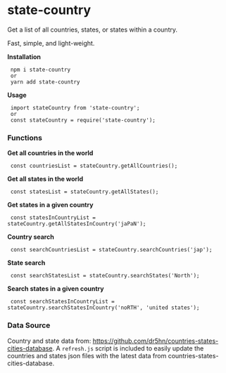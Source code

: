 # state-country

Get a list of all countries, states, or states within a country.

Fast, simple, and light-weight.

**Installation**

     npm i state-country
     or
     yarn add state-country

**Usage**

     import stateCountry from 'state-country';
     or
     const stateCountry = require('state-country');

### Functions

**Get all countries in the world**

     const countriesList = stateCountry.getAllCountries();

**Get all states in the world**

     const statesList = stateCountry.getAllStates();

**Get states in a given country**

     const statesInCountryList = stateCountry.getAllStatesInCountry('jaPaN');

**Country search**

     const searchCountriesList = stateCountry.searchCountries('jap');

**State search**

     const searchStatesList = stateCountry.searchStates('North');

**Search states in a given country**

     const searchStatesInCountryList = stateCountry.searchStatesInCountry('noRTH', 'united states');

### Data Source

Country and state data from: https://github.com/dr5hn/countries-states-cities-database. A `refresh.js` script is included to easily update the countries and states json files with the latest data from countries-states-cities-database.
